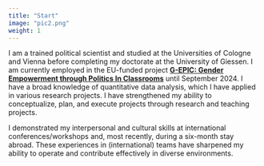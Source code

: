 ```yaml
---
title: "Start"
image: "pic2.png"
weight: 1
---
```


I am a trained political scientist and studied at the Universities of Cologne and Vienna before completing my doctorate at the University of Giessen. I am currently employed in the EU-funded project [**G-EPIC: Gender Empowerment through Politics In Classrooms**](https://g-epic.eu) until September 2024. I have a broad knowledge of quantitative data analysis, which I have applied in various research projects. I have strengthened my ability to conceptualize, plan, and execute projects through research and teaching projects. 

I demonstrated my interpersonal and cultural skills at international conferences/workshops and, most recently, during a six-month stay abroad. These experiences in (international) teams have sharpened my ability to operate and contribute effectively in diverse environments.
